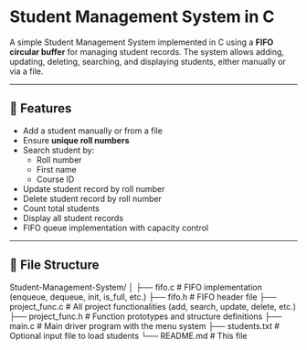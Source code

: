 # Student Management System in C

A simple Student Management System implemented in C using a **FIFO circular buffer** for managing student records. The system allows adding, updating, deleting, searching, and displaying students, either manually or via a file.

---

## 🧠 Features

- Add a student manually or from a file
- Ensure **unique roll numbers**
- Search student by:
  - Roll number
  - First name
  - Course ID
- Update student record by roll number
- Delete student record by roll number
- Count total students
- Display all student records
- FIFO queue implementation with capacity control

---

## 📁 File Structure

Student-Management-System/
│
├── fifo.c # FIFO implementation (enqueue, dequeue, init, is_full, etc.)
├── fifo.h # FIFO header file
├── project_func.c # All project functionalities (add, search, update, delete, etc.)
├── project_func.h # Function prototypes and structure definitions
├── main.c # Main driver program with the menu system
├── students.txt # Optional input file to load students
└── README.md # This file
